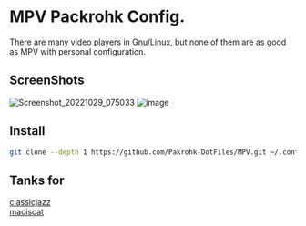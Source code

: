 # MPV Packrohk Config.

There are many video players in Gnu/Linux, but none of them are as good as MPV with personal configuration.

## ScreenShots

![Screenshot_20221029_075033](https://user-images.githubusercontent.com/27810360/198813594-174a74cf-e0d7-4d3e-9606-4be6e6c066af.png)
![image](https://user-images.githubusercontent.com/27810360/198813660-4b12aa16-edb8-42ab-a07e-cb600163c3e9.png)

## Install

```Bash
git clone --depth 1 https://github.com/Pakrohk-DotFiles/MPV.git ~/.config/mpv
```

## Tanks for

[classicjazz](https://github.com/classicjazz)\
[maoiscat](https://github.com/maoiscat)
